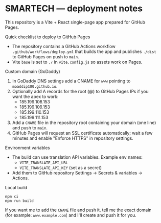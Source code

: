 # SMARTECH — deployment notes

This repository is a Vite + React single-page app prepared for GitHub Pages.

Quick checklist to deploy to GitHub Pages

- The repository contains a GitHub Actions workflow `.github/workflows/deploy.yml` that builds the app and publishes `./dist` to GitHub Pages on push to `main`.
- Vite `base` is set to `./` in `vite.config.js` so assets work on Pages.

Custom domain (GoDaddy)

1. In GoDaddy DNS settings add a CNAME for `www` pointing to `moaddip100.github.io`.
2. Optionally add A records for the root (@) to GitHub Pages IPs if you want the apex to work:
   - 185.199.108.153
   - 185.199.109.153
   - 185.199.110.153
   - 185.199.111.153
3. Add a `CNAME` file in the repository root containing your domain (one line) and push to `main`.
4. GitHub Pages will request an SSL certificate automatically; wait a few minutes and enable "Enforce HTTPS" in repository settings.

Environment variables

- The build can use translation API variables. Example env names:
  - `VITE_TRANSLATE_API_URL`
  - `VITE_TRANSLATE_API_KEY` (set as a secret)
- Add them to GitHub repository Settings → Secrets & variables → Actions.

Local build

```
npm ci
npm run build
```

If you want me to add the `CNAME` file and push it, tell me the exact domain (for example: `www.example.com`) and I'll create and push it for you.
